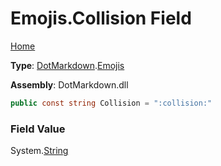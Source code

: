 # Emojis\.Collision Field

[Home](../../../README.md)

**Type**: [DotMarkdown](../../README.md)\.[Emojis](../README.md)

**Assembly**: DotMarkdown\.dll

```csharp
public const string Collision = ":collision:"
```

### Field Value

System\.[String](https://docs.microsoft.com/en-us/dotnet/api/system.string)